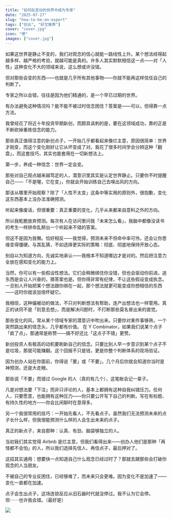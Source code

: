 ```yaml
---
title: "如何在变动的世界中成为专家"
date: "2025-07-27"
slug: "how-to-be-an-expert"
tags: ["创业", "好文推荐"]
cover: "cover.jpg"
icon: "😎"
images: ["cover.jpg"]
---
```

如果这世界是静止不变的，我们对观念的信心就能一路线性上升。某个想法经得起越多样、越严格的考验，就越可能是真的。许多人其实默默相信这一点——对「人性」这种变化不大的领域来说，这么想或许没错。



但对那些会变的东西——也就是几乎所有其他事物——你就不能再这样信任自己的判断了。



专家之所以会错，往往是因为他们精通的，是一个早已过期的世界。



有办法避免这种情况吗？能不能不被过时信念困住？答案是——可以，但得靠一点方法。



我曾经花了将近十年投资早期新创，而颇具讽刺的是，要在这领域成功，靠的正是不断砍掉重练信念的能力。



那些真正值得注意的新创点子，一开始几乎都看起来像烂主意，原因很简单：世界才刚变，而这个变化刚好让它从坏变成了对。我花了很多时间学会分辨这种「翻盘」，而这套技巧，其实也能套用在一切新想法上。



第一步，养成一种信念：世界一定会变。



那些对自己观点越来越笃定的人，潜意识里其实是认定世界静止。只要你不时提醒自己——「不是喔，它在变」，你就会开始训练自己去嗅出风的方向。



那该从哪里开始观察？除了「人性不太变」这条中等实用的原则外，很抱歉，变化这东西基本上没办法准确预测。



听起来像废话，但很重要：真正重要的变化，几乎从来都来自意料之外的方向。



所以我乾脆放弃预测。每次有人在访问里问我「未来怎么看」，我脑中都像没读书的考生一样拼命乱掰出一个听起来不错的答案。



但这不是因为我懒。恰好相反——我觉得，预测未来不但命中率可怜，还会让你思维变得僵硬。与其乱猜，不如选择更实际的策略：彻底、彻底地保持开放心态。



别自以为知道方向，先诚实地承认——我根本不知道哪边才是对的。然后把注意力全放在感知变化的能力上。



当然，你可以有一些假设性想法。它们会稍微绑住你没错，但也会驱动你前进。追东西是会让人兴奋的，猜答案也是。但你得非常有纪律，不让这些假设变成执念。
一旦别人开始把某个想法跟你绑在一起，那个想法就更可能变成你想相信的东西——这时你就该加倍怀疑它。



我相信，这种偏被动的做法，不只对判断想法有帮助，连产出想法也一样管用。真正的诀窍不是「刻意去想」，而是解决问题时，不打断那些莫名冒出来的直觉。



那些变化的风，常从某个领域专家的潜意识中吹出来。只要你对某件事够熟，一个突然跳出来的怪念头，几乎都有价值。
在 Y Combinator，如果我们说某个点子「疯了点」，那通常是称赞——搞不好还比「这点子不错」更赞。



新创投资人有极高的动机要刷新自己的信念。只要比别人早一步意识到某个点子不是垃圾，那就可能赚翻。这个回报不只是钱，更是你整个判断体系的现场验证。



因为创办人站在你面前，你得说「要」或「不要」，几个月后你就会知道你当时是神预测，还是大走眼。



那些说「不要」而错过 Google 的人（真的有几个），这笔帐会记一辈子。



凡是对想法要「下注」而非只评论的人，基本上都拥有这种自我纠错压力。任何人，只要愿意，也能拥有这种压力——你只要公开写下自己的判断。写在有标题、有持久性的地方——你会比闲聊时在意得多。



另一个我很常用的技巧：一开始先看人，不先看点子。虽然我们无法预测未来的点子长什么样，但我很能预测什么样的人会生出未来的点子。



真正的新点子，来自那种：认真、有劲、脑袋够独立的人。



当初我们其实觉得 Airbnb 是烂主意，但我们看得出来——创办人他们是那种「再怪都不会怕」的人，所以我们选择先信人、再信点子，最后押对了。



这招其实通用：想要快一点知道自己什么观念已经过时了？那就去跟那些会打破你观念的人当朋友。



不被自己的专业反困住，已经够难了，而未来只会更难。因为变化不是加速了——变化一直都在加速。



点子会生出点子，这场连锁反应从旧石器时代就没停过。我不认为它会停。
但⋯⋯也许我会错。（最好是）




![](https://prod-files-secure.s3.us-west-2.amazonaws.com/112d0858-5090-4d34-a606-b75eb8d65fd2/46476355-9cf3-4e99-9b7a-3531bc426380/1000202064.png?X-Amz-Algorithm=AWS4-HMAC-SHA256&X-Amz-Content-Sha256=UNSIGNED-PAYLOAD&X-Amz-Credential=ASIAZI2LB466VVEOVUYV%2F20251020%2Fus-west-2%2Fs3%2Faws4_request&X-Amz-Date=20251020T094630Z&X-Amz-Expires=3600&X-Amz-Security-Token=IQoJb3JpZ2luX2VjED8aCXVzLXdlc3QtMiJHMEUCIQDCPIEmQG9E7RKz7icTIPCm4Z%2FglQeKISoKMFimEL2rcAIgVre%2FgsxBH%2Fs0Bvx%2FlZGmWcrvtDuhdSgC1MrZc2vILJgqiAQI6P%2F%2F%2F%2F%2F%2F%2F%2F%2F%2FARAAGgw2Mzc0MjMxODM4MDUiDDoS5BDkY1YCZvibsSrcA7QN4xpZMDO3xCvarD24Yskq1OpCoQgPhNc6KC6BcmubiNR71NpB3uVKsn%2BbME8tkDL%2BSKO4mpiFYko%2FB6Rgb2nytp%2Fk0Ujjh2by%2BMvtOsd2UXJXWsC%2FeQSup1IsCgdH99HOcKLvAgrzbAmQ6aQFg796gnxN2xq6MQ%2FCs9p5jlMGAdMVsemAGepXPdWzZhWI7feH8QfmJya9ZgtnZdWMSGFW5qfkovkoxxzHWzfdpbPUvQ4Mwr5BmEYRBk59evX%2FqiZdDeck5PyFYcCk2BCyHhMnMjCNUjagWrVbb2G2GiXKMVZ%2BKmTkJnWYYemEIo2%2FIDhwAXDCxIZPSLyPSbmSSSsEJ3zBNXtH3DQCy9Cy1qLb05%2BB8cj%2BHrTTkWpTYjZRQBBvV%2BcBoxLIs7ZYdEMIWacBKj44%2BMLT1ny4wnt3mTLbIjivrFGqR0ltiJF7sxSMJgVGJ%2BPYJFfi%2F%2BekOPKCao71Su4ToeUTmNa8YxxS0J1qI9Y%2Foc%2Bz2czNkdkF0Et%2Fallbzf9faq1wFBA1BEEjvNe42RU4Iak7MJIJbLJLw5EO3s%2BuL55%2BRQMKFVdUj1%2FjAlMJ42tsVgcRjf2F%2F4q5gf%2BK2V2DDcFgiSJ%2BC5IMwPsD4nViVcXjttzm3SmpMKC418cGOqUBHYaoTJGV6UR5GkpcYQRws0Ux2TneIRznnIE2irCElFQo12j9Qy3qQt%2BzsZ%2Be5whjg8%2B6u78IChM6%2FBw1S%2FZtgOINckNNwEFME6cry%2FA8gdTe0Hanr66%2B2TbXy5Q2tuplGVyozeCmRpEf5vSL%2FK3oKzxMJCCiNaodo7UgeMvwUXkckZ7khBo38d8z1qGovZd1QF%2Fgssy6V4SdJWb5kqG8U8Y3G1dW&X-Amz-Signature=e535e6c63ec2939983f69e631eae3c1b32a17e8b3f4283c8907cb65c4c38327c&X-Amz-SignedHeaders=host&x-amz-checksum-mode=ENABLED&x-id=GetObject)

